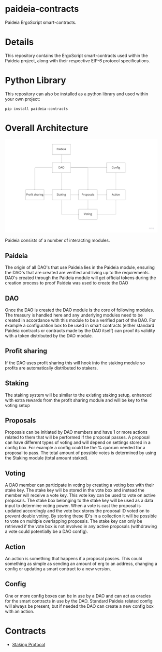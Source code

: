 # paideia-contracts

Paideia ErgoScript smart-contracts. 

# Details

This repository contains the ErgoScript smart-contracts used within the Paideia project, along with their respective EIP-6 protocol specifications.

# Python Library

This repository can also be installed as a python library and used within your own project:

`pip install paideia-contracts`

# Overall Architecture

![Paideia Architecture](img/Paideia%20-%20Paideia%20Architecture.jpg)

Paideia consists of a number of interacting modules.

## Paideia

The origin of all DAO's that use Paideia lies in the Paideia module, ensuring the DAO's that are created are verified and living up to the requirements. DAO's created through the Paideia module will get official tokens during the creation process to proof Paideia was used to create the DAO

## DAO

Once the DAO is created the DAO module is the core of following modules. The treasury is handled here and any underlying modules need to be created in accordance with this module to be a verified part of the DAO. For example a configuration box to be used in smart contracts (either standard Paideia contracts or contracts made by the DAO itself) can proof its validity with a token distributed by the DAO module.

## Profit sharing

If the DAO uses profit sharing this will hook into the staking module so profits are automatically distributed to stakers.

## Staking

The staking system will be similar to the existing staking setup, enhanced with extra rewards from the profit sharing module and will be key to the voting setup

## Proposals

Proposals can be initiated by DAO members and have 1 or more actions related to them that will be performed if the proposal passes. A proposal can have different types of voting and will depend on settings stored in a config box. For example a config could be the % quorum needed for a proposal to pass. The total amount of possible votes is determined by using the Staking module (total amount staked).

## Voting

A DAO member can participate in voting by creating a voting box with their stake key. The stake key will be stored in the vote box and instead the member will receive a vote key. This vote key can be used to vote on active proposals. The stake box belonging to the stake key will be used as a data input to determine voting power. When a vote is cast the proposal is updated accordingly and the vote box stores the proposal ID voted on to prevent double voting. By storing these ID's in a collection it will be possible to vote on multiple overlapping proposals. The stake key can only be retrieved if the vote box is not involved in any active proposals (withdrawing a vote could potentially be a DAO config).

## Action
An action is something that happens if a proposal passes. This could something as simple as sending an amount of erg to an address, changing a config or updating a smart contract to a new version.

## Config
One or more config boxes can be in use by a DAO and can act as oracles for the smart contracts in use by the DAO. Standard Paideia related config will always be present, but if needed the DAO can create a new config box with an action.

# Contracts

- [Staking Protocol](paideia_contracts/contracts/staking/README.md)